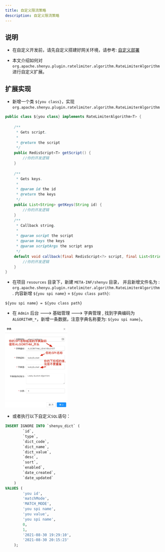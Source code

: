 ```yaml
---
title: 自定义限流策略
description: 自定义限流策略
---
```



## 说明

* 在自定义开发前，请先自定义搭建好网关环境，请参考: [自定义部署](../../deployment/deployment-custom)

* 本文介绍如何对 `org.apache.shenyu.plugin.ratelimiter.algorithm.RateLimiterAlgorithm` 进行自定义扩展。

## 扩展实现

* 新增一个类 `${you class}`，实现 `org.apache.shenyu.plugin.ratelimiter.algorithm.RateLimiterAlgorithm`

```java
public class ${you class} implements RateLimiterAlgorithm<T> {
  
    /**
     * Gets script.
     *
     * @return the script
     */
    public RedisScript<T> getScript() {
        //你的开发逻辑
    }
    
    /**
     * Gets keys.
     *
     * @param id the id
     * @return the keys
     */
    public List<String> getKeys(String id) {
        //你的开发逻辑
    }
    /**
     * Callback string.
     *
     * @param script the script
     * @param keys the keys
     * @param scriptArgs the script args
     */
    default void callback(final RedisScript<?> script, final List<String> keys, final List<String> scriptArgs) {
        //你的开发逻辑
    }       
}
```

* 在项目 `resources` 目录下，新建 `META-INF/shenyu` 目录， 并且新增文件名为 : `org.apache.shenyu.plugin.ratelimiter.algorithm.RateLimiterAlgorithm`.
内容新增 `${you spi name}` = `${you class path}`:

```
${you spi name} = ${you class path}
```

* 在 `Admin` 后台 ---> 基础管理 ---> 字典管理 ,  找到字典编码为 `ALGORITHM_*`，新增一条数据，注意字典名称要为: `${you spi name}`。

<img src="/img/shenyu/custom/custom-rate-limiter-zh.jpg" width="40%" height="30%" />

* 或者执行以下自定义`SQL`语句：

```sql
INSERT IGNORE INTO `shenyu_dict` (
        `id`,
        `type`,
        `dict_code`,
        `dict_name`,
        `dict_value`,
        `desc`,
        `sort`,
        `enabled`,
        `date_created`,
        `date_updated`
    )
VALUES (
        'you id',
        'matchMode',
        'MATCH_MODE',
        'you spi name',
        'you value',
        'you spi name',
        0,
        1,
        '2021-08-30 19:29:10',
        '2021-08-30 20:15:23'
    );
```








